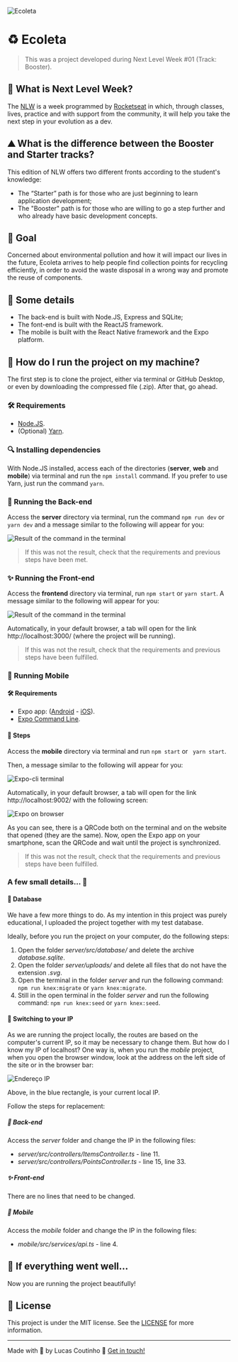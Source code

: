 ![Ecoleta](readme-images/cover.png)

# :recycle: Ecoleta

> This was a project developed during Next Level Week #01 (Track: Booster).

## :rocket: What is Next Level Week?

The [NLW](https://nextlevelweek.com/) is a week programmed by [Rocketseat](https://rocketseat.com.br/) in which, through classes, lives, practice and with support from the community, it will help you take the next step in your evolution as a dev.

## :mountain: What is the difference between the Booster and Starter tracks?

This edition of NLW offers two different fronts according to the student's knowledge:

- The “Starter” path is for those who are just beginning to learn application development;
- The "Booster" path is for those who are willing to go a step further and who already have basic development concepts. 

## :dart: Goal

Concerned about environmental pollution and how it will impact our lives in the future, Ecoleta arrives to help people find collection points for recycling efficiently, in order to avoid the waste disposal in a wrong way and promote the reuse of components.

## :scroll: Some details

- The back-end is built with Node.JS, Express and SQLite;
- The font-end is built with the ReactJS framework.
- The mobile is built with the React Native framework and the Expo platform.

## :thinking: How do I run the project on my machine?

The first step is to clone the project, either via terminal or GitHub Desktop, or even by downloading the compressed file (.zip). After that, go ahead.

### :hammer_and_wrench: Requirements

- [Node.JS](https://nodejs.org/).
- (Optional) [Yarn](https://yarnpkg.com/).

### :mag: Installing dependencies

With Node.JS installed, access each of the directories (**server**, **web** and **mobile**) via terminal and run the `npm install` command. If you prefer to use Yarn, just run the command `yarn`.

### :goggles: Running the Back-end

Access the **server** directory via terminal, run the command `npm run dev` or ` yarn dev` and a message similar to the following will appear for you:

![Result of the command in the terminal](readme-images/backend.png)

> If this was not the result, check that the requirements and previous steps have been met.

### :sparkles: Running the Front-end

Access the **frontend** directory via terminal, run `npm start` or `yarn start`. A message similar to the following will appear for you:

![Result of the command in the terminal](readme-images/frontend.png)

Automatically, in your default browser, a tab will open for the link http://localhost:3000/ (where the project will be running).

> If this was not the result, check that the requirements and previous steps have been fulfilled.

### :iphone: Running Mobile

#### :hammer_and_wrench: Requirements

- Expo app: ([Android](https://play.google.com/store/apps/details?id=host.exp.exponent) - [iOS](https://apps.apple.com/br/app/expo-client/id982107779)).
- [Expo Command Line](https://expo.io/learn).

#### :hiking_boot: Steps

Access the **mobile** directory via terminal and run `npm start` or ` yarn start`.

Then, a message similar to the following will appear for you:

![Expo-cli terminal](readme-images/mobile.png)

Automatically, in your default browser, a tab will open for the link http://localhost:9002/ with the following screen:

![Expo on browser](readme-images/browser-expo.png)

As you can see, there is a QRCode both on the terminal and on the website that opened (they are the same). Now, open the Expo app on your smartphone, scan the QRCode and wait until the project is synchronized.

> If this was not the result, check that the requirements and previous steps have been fulfilled.
### A few small details... :brain:

#### :game_die: Database

We have a few more things to do. As my intention in this project was purely educational, I uploaded the project together with my test database.

Ideally, before you run the project on your computer, do the following steps:

1. Open the folder *server/src/database/* and delete the archive *database.sqlite*.
2. Open the folder *server/uploads/* and delete all files that do not have the extension *.svg*.
3. Open the terminal in the folder *server* and run the following command: `npm run knex:migrate` or `yarn knex:migrate`.
4. Still in the open terminal in the folder *server* and run the following command: `npm run knex:seed` or `yarn knex:seed`.

#### :triangular_flag_on_post: Switching to your IP 

As we are running the project locally, the routes are based on the computer's current IP, so it may be necessary to change them. But how do I know my IP of localhost? One way is, when you run the *mobile* project, when you open the browser window, look at the address on the left side of the site or in the browser bar:

![Endereço IP](readme-images/endereco-ip.png)

Above, in the blue rectangle, is your current local IP.

Follow the steps for replacement:

##### :goggles: Back-end

Access the *server* folder and change the IP in the following files:

- *server/src/controllers/ItemsController.ts* - line 11.
- *server/src/controllers/PointsController.ts* - line 15, line 33.

##### :sparkles: Front-end

There are no lines that need to be changed.

##### :iphone: Mobile

Access the *mobile* folder and change the IP in the following files:

* *mobile/src/services/api.ts* - line 4.

## :tada: If everything went well...

Now you are running the project beautifully!

## :memo: License

This project is under the MIT license. See the [LICENSE](LICENSE) for more information.

---

Made with :white_heart: by Lucas Coutinho :wave: [Get in touch!](https://www.linkedin.com/in/lucasmc64/)